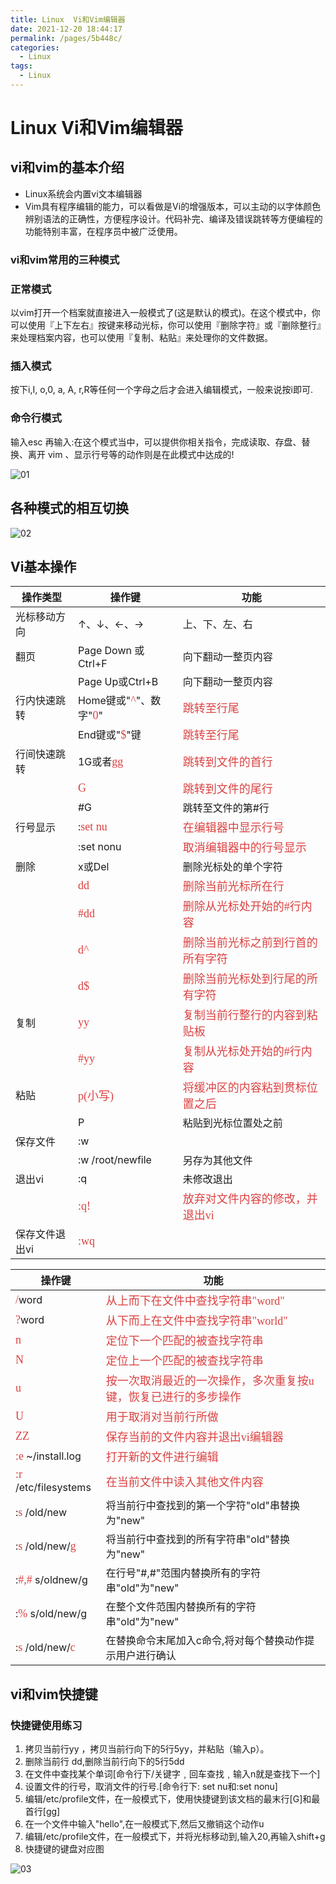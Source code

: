```yaml
---
title: Linux  Vi和Vim编辑器
date: 2021-12-20 18:44:17
permalink: /pages/5b448c/
categories:
  - Linux
tags:
  - Linux
---
```

# Linux  Vi和Vim编辑器

## vi和vim的基本介绍

+ Linux系统会内置vi文本编辑器
+ Vim具有程序编辑的能力，可以看做是Vi的增强版本，可以主动的以字体颜色辨别语法的正确性，方便程序设计。代码补完、编译及错误跳转等方便编程的功能特别丰富，在程序员中被广泛使用。

### vi和vim常用的三种模式

### 正常模式

以vim打开一个档案就直接进入一般模式了(这是默认的模式)。在这个模式中，你可以使用『上下左右』按键来移动光标，你可以使用『删除字符』或『删除整行』来处理档案内容，也可以使用『复制、粘贴』来处理你的文件数据。

### 插入模式

按下i,I, o,0, a, A, r,R等任何一个字母之后才会进入编辑模式，一般来说按i即可.

### 命令行模式

输入esc 再输入:在这个模式当中，可以提供你相关指令，完成读取、存盘、替换、离开 vim 、显示行号等的动作则是在此模式中达成的!

![01](https://cdn.staticaly.com/gh/xustudyxu/image-hosting@master/studynotes/Linux/images/4/01.png)

## 各种模式的相互切换

![02](https://cdn.staticaly.com/gh/xustudyxu/image-hosting@master/studynotes/Linux/images/4/02.png)

## Vi基本操作

| 操作类型       | 操作键                                                       | 功能                                                         |
| -------------- | ------------------------------------------------------------ | ------------------------------------------------------------ |
| 光标移动方向   | ↑、↓、←、→                                                   | 上、下、左、右                                               |
| 翻页           | Page Down 或 Ctrl+F                                          | 向下翻动一整页内容                                           |
|                | Page Up或Ctrl+B                                              | 向下翻动一整页内容                                           |
| 行内快速跳转   | Home键或"<font color=#DC4040 size=4 face="黑体">^</font>"、数字"<font color=#DC4040 size=4 face="黑体">0</font>" | <font color=#DC4040 size=4 face="黑体">跳转至行尾</font>     |
|                | End键或"<font color=#DC4040 size=4 face="黑体">$</font>"键   | <font color=#DC4040 size=4 face="黑体">跳转至行尾</font>     |
| 行间快速跳转   | 1G或者<font color=#DC4040 size=4 face="黑体">gg</font>       | <font color=#DC4040 size=4 face="黑体">跳转到文件的首行</font> |
|                | <font color=#DC4040 size=4 face="黑体">G</font>              | <font color=#DC4040 size=4 face="黑体">跳转到文件的尾行</font> |
|                | #G                                                           | 跳转至文件的第#行                                            |
| 行号显示       | :<font color=#DC4040 size=4 face="黑体">set nu</font>        | <font color=#DC4040 size=4 face="黑体">在编辑器中显示行号</font> |
|                | :set nonu                                                    | <font color=#DC4040 size=4 face="黑体">取消编辑器中的行号显示</font> |
| 删除           | x或Del                                                       | 删除光标处的单个字符                                         |
|                | <font color=#DC4040 size=4 face="黑体">dd</font>             | <font color=#DC4040 size=4 face="黑体">删除当前光标所在行</font> |
|                | <font color=#DC4040 size=4 face="黑体">#dd</font>            | <font color=#DC4040 size=4 face="黑体">删除从光标处开始的#行内容</font> |
|                | <font color=#DC4040 size=4 face="黑体">d^</font>             | <font color=#DC4040 size=4 face="黑体">删除当前光标之前到行首的所有字符</font> |
|                | <font color=#DC4040 size=4 face="黑体">d$</font>             | <font color=#DC4040 size=4 face="黑体">删除当前光标处到行尾的所有字符</font> |
| 复制           | <font color=#DC4040 size=4 face="黑体">yy</font>             | <font color=#DC4040 size=4 face="黑体">复制当前行整行的内容到粘贴板</font> |
|                | <font color=#DC4040 size=4 face="黑体">#yy</font>            | <font color=#DC4040 size=4 face="黑体">复制从光标处开始的#行内容</font> |
| 粘贴           | <font color=#DC4040 size=4 face="黑体">p(小写)</font>        | <font color=#DC4040 size=4 face="黑体">将缓冲区的内容粘到贯标位置之后</font> |
|                | P                                                            | 粘贴到光标位置处之前                                         |
| 保存文件       | :w                                                           |                                                              |
|                | :w /root/newfile                                             | 另存为其他文件                                               |
| 退出vi         | :q                                                           | 未修改退出                                                   |
|                | <font color=#DC4040 size=4 face="黑体">:q!</font>            | <font color=#DC4040 size=4 face="黑体">放弃对文件内容的修改，并退出vi</font> |
| 保存文件退出vi | <font color=#DC4040 size=4 face="黑体">:wq</font>            |                                                              |

| 操作键                                                       | 功能                                                         |
| ------------------------------------------------------------ | ------------------------------------------------------------ |
| <font color=#DC4040 size=4 face="黑体">/</font>word          | <font color=#DC4040 size=4 face="黑体">从上而下在文件中查找字符串"word"</font> |
| <font color=#DC4040 size=4 face="黑体">?</font>word          | <font color=#DC4040 size=4 face="黑体">从下而上在文件中查找字符串"world"</font> |
| <font color=#DC4040 size=4 face="黑体">n</font>              | <font color=#DC4040 size=4 face="黑体">定位下一个匹配的被查找字符串</font> |
| <font color=#DC4040 size=4 face="黑体">N</font>              | <font color=#DC4040 size=4 face="黑体">定位上一个匹配的被查找字符串</font> |
| <font color=#DC4040 size=4 face="黑体">u</font>              | <font color=#DC4040 size=4 face="黑体">按一次取消最近的一次操作，多次重复按u键，恢复已进行的多步操作</font> |
| <font color=#DC4040 size=4 face="黑体">U</font>              | <font color=#DC4040 size=4 face="黑体">用于取消对当前行所做</font> |
| <font color=#DC4040 size=4 face="黑体">ZZ</font>             | <font color=#DC4040 size=4 face="黑体">保存当前的文件内容并退出vi编辑器</font> |
| <font color=#DC4040 size=4 face="黑体">:e</font> ~/install.log | <font color=#DC4040 size=4 face="黑体">打开新的文件进行编辑</font> |
| <font color=#DC4040 size=4 face="黑体">:r</font> /etc/filesystems | <font color=#DC4040 size=4 face="黑体">在当前文件中读入其他文件内容</font> |
| :<font color=#DC4040 size=4 face="黑体">s</font>  /old/new   | 将当前行中查找到的第一个字符"old"串替换为"new"               |
| :<font color=#DC4040 size=4 face="黑体">s</font>  /old/new/<font color=#DC4040 size=4 face="黑体">g</font> | 将当前行中查找到的所有字符串"old"替换为"new"                 |
| :<font color=#DC4040 size=4 face="黑体">#,#</font>  s/oldnew/g | 在行号"#,#"范围内替换所有的字符串"old"为"new"                |
| :<font color=#DC4040 size=4 face="黑体">%</font> s/old/new/g | 在整个文件范围内替换所有的字符串"old"为"new"                 |
| :<font color=#DC4040 size=4 face="黑体">s</font> /old/new/<font color=#DC4040 size=4 face="黑体">c</font> | 在替换命令末尾加入c命令,将对每个替换动作提示用户进行确认     |

## vi和vim快捷键

### 快捷键使用练习

1. 拷贝当前行yy ，拷贝当前行向下的5行5yy，并粘贴（输入p）。
2. 删除当前行 dd,删除当前行向下的5行5dd
3. 在文件中查找某个单词[命令行下/关键字﹐回车查找﹐输入n就是查找下一个]
4. 设置文件的行号，取消文件的行号.[命令行下: set nu和:set nonu]
5. 编辑/etc/profile文件，在一般模式下，使用快捷键到该文档的最末行[G]和最首行[gg]
6. 在一个文件中输入"hello",在一般模式下,然后又撤销这个动作u
7. 编辑/etc/profile文件，在一般模式下，并将光标移动到,输入20,再输入shift+g
8. 快捷键的键盘对应图

![03](https://cdn.staticaly.com/gh/xustudyxu/image-hosting@master/studynotes/Linux/images/4/03.png)

